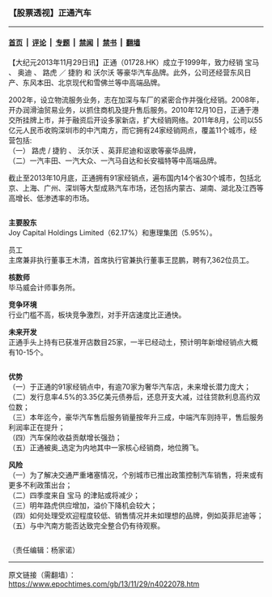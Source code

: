### 【股票透视】正通汽车

---

#### [首页](../../../..?n4022078) &nbsp;|&nbsp; [评论](../../../../../epoch-comment?n4022078) &nbsp;|&nbsp; [专题](../../../../../epoch-special?n4022078) &nbsp;|&nbsp; [禁闻](../../../../../epoch-news?n4022078) &nbsp;|&nbsp; [禁书](../../../../../books?n4022078) &nbsp;|&nbsp; [翻墙](https://github.com/gfw-breaker/nogfw/blob/master/README.md?n4022078)


<div class="post_content" id="artbody" itemprop="articleBody">
 <!-- article content begin -->
 <p>
  【大纪元2013年11月29日讯】正通（01728.HK）成立于1999年，致力经销
  <ok href="https://www.epochtimes.com/gb/tag/%E5%AE%9D%E9%A9%AC.html">
   宝马
  </ok>
  、
  <ok href="https://www.epochtimes.com/gb/tag/%E5%A5%A5%E8%BF%AA.html">
   奥迪
  </ok>
  、
  <ok href="https://www.epochtimes.com/gb/tag/%E8%B7%AF%E8%99%8E.html">
   路虎
  </ok>
  ／
  <ok href="https://www.epochtimes.com/gb/tag/%E6%8D%B7%E8%B1%B9.html">
   捷豹
  </ok>
  和
  <ok href="https://www.epochtimes.com/gb/tag/%E6%B2%83%E5%B0%94%E6%B2%83.html">
   沃尔沃
  </ok>
  等豪华汽车品牌。此外，公司还经营东风日产、东风本田、北京现代和雪佛兰等中高端品牌。
 </p>
 <p>
  2002年，设立物流服务业务，志在加深与车厂的紧密合作并强化经销。2008年，开办润滑油贸易业务，以抓住商机及提升售后服务。2010年12月10日，正通于港交所挂牌上市，并于融资后开设多家新店，扩大经销网络。2011年8月，公司以55亿元人民币收购深圳市的中汽南方，而它拥有24家经销网点，覆盖11个城市，经营包括:
  <br/>
  （一）
  <ok href="https://www.epochtimes.com/gb/tag/%E8%B7%AF%E8%99%8E.html">
   路虎
  </ok>
  /
  <ok href="https://www.epochtimes.com/gb/tag/%E6%8D%B7%E8%B1%B9.html">
   捷豹
  </ok>
  、
  <ok href="https://www.epochtimes.com/gb/tag/%E6%B2%83%E5%B0%94%E6%B2%83.html">
   沃尔沃
  </ok>
  、英菲尼迪和讴歌等豪华品牌，
  <br/>
  （二）一汽丰田、一汽大众、一汽马自达和长安福特等中高端品牌。
 </p>
 <p>
  截止至2013年10月底，正通拥有91家经销点，遍布国内14个省30个城市，包括北京、上海、广州、深圳等大型成熟汽车市场，还包括内蒙古、湖南、湖北及江西等高增长、低渗透率的市场。
 </p>
 <ok href=" https://i.epochtimes.com/assets/uploads/2013/11/1311281333562654.jpg" rel="noreferrer noopener" target="_blank">
  <img alt="" class="size-large wp-image-5669798" src="https://i.epochtimes.com/assets/uploads/2013/11/1311281333562654.jpg" title=""/>
 </ok>
 <p>
  <b>
   主要股东
  </b>
  <br/>
  Joy Capital Holdings Limited（62.17%）和惠理集团（5.95%）。
 </p>
 <p>
  员工
  <br/>
  主席兼非执行董事王木清，首席执行官兼执行董事王昆鹏，聘有7,362位员工。
 </p>
 <p>
  <b>
   核数师
  </b>
  <br/>
  毕马威会计师事务所。
 </p>
 <p>
  <b>
   竞争环境
  </b>
  <br/>
  行业门槛不高，板块竞争激烈，对手开店速度比正通快。
 </p>
 <p>
  <b>
   未来开发
  </b>
  <br/>
  正通手头上持有已获准开店数目25家，一半已经动土，预计明年新增经销点大概有10-15个。
 </p>
 <ok href=" https://i.epochtimes.com/assets/uploads/2013/11/1311281334392654-600x578.jpg" rel="noreferrer noopener" target="_blank">
  <img alt="" class="size-large wp-image-5669802" src="https://i.epochtimes.com/assets/uploads/2013/11/1311281334392654-600x578.jpg" title=""/>
 </ok>
 <p>
  <b>
   优势
  </b>
  <br/>
  （一）于正通的91家经销点中，有逾70家为奢华汽车店，未来增长潜力庞大；
  <br/>
  （二）发行息率4.5%的3.35亿美元债券后，还息开支大减，过往贷款利息高约双位数；
  <br/>
  （三）本年迄今，豪华汽车售后服务销量按年升三成，中端汽车则持平，售后服务利润率正在提升；
  <br/>
  （四）汽车保险收益贡献增长强劲；
  <br/>
  （五）正通被奥_选定为内地其中一家核心经销商，地位腾飞。
 </p>
 <p>
  <b>
   风险
  </b>
  <br/>
  （一）为了解决交通严重堵塞情况，个别城市已推出政策控制汽车销售，将来或有更多不利政策出台；
  <br/>
  （二）四季度来自
  <ok href="https://www.epochtimes.com/gb/tag/%E5%AE%9D%E9%A9%AC.html">
   宝马
  </ok>
  的津贴或将减少；
  <br/>
  （三）明年路虎供应增加，溢价下降机会较大；
  <br/>
  （四）如何处理受欢迎程度较低、销售情况并未如理想的品牌，例如英菲尼迪等；
  <br/>
  （五）与中汽南方能否达致完全整合仍有待观察。
 </p>
 <ok href=" https://i.epochtimes.com/assets/uploads/2013/11/1311281334132654-600x99.jpg" rel="noreferrer noopener" target="_blank">
  <img alt="" class="size-large wp-image-5669811" src="https://i.epochtimes.com/assets/uploads/2013/11/1311281334132654-600x99.jpg" title=""/>
 </ok>
 <p>
  （责任编辑：杨家诺）
 </p>
 <!-- article content end -->
 <div id="below_article_ad">
 </div>
</div>


---

原文链接（需翻墙）：https://www.epochtimes.com/gb/13/11/29/n4022078.htm